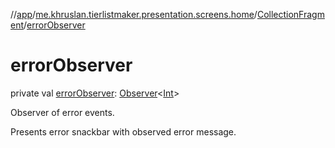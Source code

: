 //[app](../../../index.md)/[me.khruslan.tierlistmaker.presentation.screens.home](../index.md)/[CollectionFragment](index.md)/[errorObserver](error-observer.md)

# errorObserver

private val [errorObserver](error-observer.md): [Observer](https://developer.android.com/reference/kotlin/androidx/lifecycle/Observer.html)&lt;[Int](https://kotlinlang.org/api/latest/jvm/stdlib/kotlin/-int/index.html)&gt;

Observer of error events.

Presents error snackbar with observed error message.

